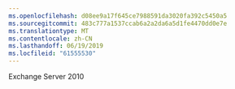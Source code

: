 ```yaml
---
ms.openlocfilehash: d08ee9a17f645ce7988591da3020fa392c5450a5
ms.sourcegitcommit: 483c777a1537ccab6a2a2da6a5d1fe4470dd0e7e
ms.translationtype: MT
ms.contentlocale: zh-CN
ms.lasthandoff: 06/19/2019
ms.locfileid: "61555530"
---
```

Exchange Server 2010